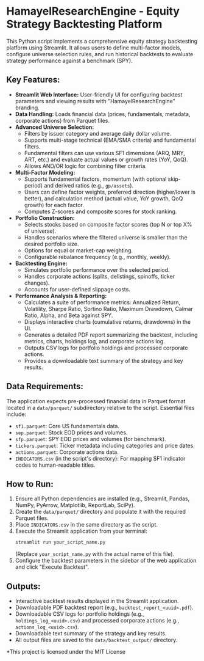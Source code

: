 # HamayelResearchEngine - Equity Strategy Backtesting Platform

This Python script implements a comprehensive equity strategy backtesting platform using Streamlit. It allows users to define multi-factor models, configure universe selection rules, and run historical backtests to evaluate strategy performance against a benchmark (SPY).

## Key Features:

* **Streamlit Web Interface:** User-friendly UI for configuring backtest parameters and viewing results with "HamayelResearchEngine" branding.
* **Data Handling:** Loads financial data (prices, fundamentals, metadata, corporate actions) from Parquet files.
* **Advanced Universe Selection:**
    * Filters by issuer category and average daily dollar volume.
    * Supports multi-stage technical (EMA/SMA criteria) and fundamental filters.
    * Fundamental filters can use various SF1 dimensions (ARQ, MRY, ART, etc.) and evaluate actual values or growth rates (YoY, QoQ).
    * Allows AND/OR logic for combining filter criteria.
* **Multi-Factor Modeling:**
    * Supports fundamental factors, momentum (with optional skip-period) and derived ratios (e.g., `gp/assets`).
    * Users can define factor weights, preferred direction (higher/lower is better), and calculation method (actual value, YoY growth, QoQ growth) for each factor.
    * Computes Z-scores and composite scores for stock ranking.
* **Portfolio Construction:**
    * Selects stocks based on composite factor scores (top N or top X% of universe).
    * Handles scenarios where the filtered universe is smaller than the desired portfolio size.
    * Options for equal or market-cap weighting.
    * Configurable rebalance frequency (e.g., monthly, weekly).
* **Backtesting Engine:**
    * Simulates portfolio performance over the selected period.
    * Handles corporate actions (splits, delistings, spinoffs, ticker changes).
    * Accounts for user-defined slippage costs.
* **Performance Analysis & Reporting:**
    * Calculates a suite of performance metrics: Annualized Return, Volatility, Sharpe Ratio, Sortino Ratio, Maximum Drawdown, Calmar Ratio, Alpha, and Beta against SPY.
    * Displays interactive charts (cumulative returns, drawdowns) in the UI.
    * Generates a detailed PDF report summarizing the backtest, including metrics, charts, holdings log, and corporate actions log.
    * Outputs CSV logs for portfolio holdings and processed corporate actions.
    * Provides a downloadable text summary of the strategy and key results.

## Data Requirements:

The application expects pre-processed financial data in Parquet format located in a `data/parquet/` subdirectory relative to the script. Essential files include:
* `sf1.parquet`: Core US fundamentals data.
* `sep.parquet`: Stock EOD prices and volumes.
* `sfp.parquet`: SPY EOD prices and volumes (for benchmark).
* `tickers.parquet`: Ticker metadata including categories and price dates.
* `actions.parquet`: Corporate actions data.
* `INDICATORS.csv` (in the script's directory): For mapping SF1 indicator codes to human-readable titles.

## How to Run:

1.  Ensure all Python dependencies are installed (e.g., Streamlit, Pandas, NumPy, PyArrow, Matplotlib, ReportLab, SciPy).
2.  Create the `data/parquet/` directory and populate it with the required Parquet files.
3.  Place `INDICATORS.csv` in the same directory as the script.
4.  Execute the Streamlit application from your terminal:
    ```bash
    streamlit run your_script_name.py
    ```
    (Replace `your_script_name.py` with the actual name of this file).
5.  Configure the backtest parameters in the sidebar of the web application and click "Execute Backtest".

## Outputs:

* Interactive backtest results displayed in the Streamlit application.
* Downloadable PDF backtest report (e.g., `backtest_report_<uuid>.pdf`).
* Downloadable CSV logs for portfolio holdings (e.g., `holdings_log_<uuid>.csv`) and processed corporate actions (e.g., `actions_log_<uuid>.csv`).
* Downloadable text summary of the strategy and key results.
* All output files are saved to the `data/backtest_output/` directory.

*This project is licensed under the MIT License 
